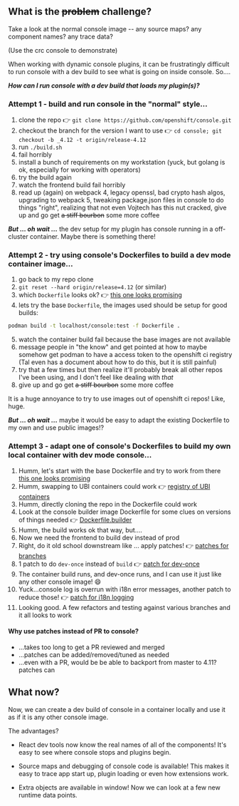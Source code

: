 ## What is the ~~problem~~ challenge?

Take a look at the normal console image -- any source maps?  any component names?  any trace data?

(Use the crc console to demonstrate)

When working with dynamic console plugins, it can be frustratingly difficult to run
console with a dev build to see what is going on inside console.  So....

***How can I run console with a dev build that loads my plugin(s)?***

### Attempt 1 - build and run console in the "normal" style...
  1. clone the repo :point_right: `git clone https://github.com/openshift/console.git`
  1. checkout the branch for the version I want to use :point_right: `cd console; git checkout -b _4.12 -t origin/release-4.12`
  1. run `./build.sh`
  1. fail horribly
  1. install a bunch of requirements on my workstation (yuck, but golang is ok, especially for working with operators)
  1. try the build again
  1. watch the frontend build fail horribly
  1. read up (again) on webpack 4, legacy openssl, bad crypto hash algos, upgrading to webpack 5, tweaking package.json files in console to do things "right", realizing that not even Vojtech has this nut cracked, give up and go get ~~a stiff bourbon~~ some more coffee

***But ... oh wait ...*** the dev setup for my plugin has console running in a off-cluster container.  Maybe there is something there!


### Attempt 2 - try using console's Dockerfiles to build a dev mode container image...
  1. go back to my repo clone
  2. `git reset --hard origin/release=4.12` (or similar)
  3. which `Dockerfile` looks ok? :point_right: [this one looks promising](https://github.com/openshift/console/blob/master/Dockerfile)
  4. lets try the base `Dockerfile`, the images used should be setup for good builds:

```sh
podman build -t localhost/console:test -f Dockerfile .
```

  5. watch the container build fail because the base images are not available
  6. message people in "the know" and get pointed at how to maybe somehow get podman to have a access token to the openshift ci registry (Tal even has a document about how to do this, but it is still painful)
  7. try that a few times but then realize it'll probably break all other repos I've been using, and I don't feel like dealing with *that*
  8. give up and go get ~~a stiff bourbon~~ some more coffee


It is a huge annoyance to try to use images out of openshift ci repos!  Like, huge.

***But ... oh wait ...*** maybe it would be easy to adapt the existing Dockerfile to my own and use public images!?


### Attempt 3 - adapt one of console's Dockerfiles to build my own local container with dev mode console...

  1. Humm, let's start with the base Dockerfile and try to work from there [this one looks promising](https://github.com/openshift/console/blob/master/Dockerfile)
  2. Humm, swapping to UBI containers could work :point_right: [registry of UBI containers](https://catalog.redhat.com/software/containers/search?q=ubi&p=1)
  3. Humm, directly cloning the repo in the Dockerfile could work
  1. Look at the console builder image Dockerfile for some clues on versions of things needed :point_right: [Dockerfile.builder](https://github.com/openshift/console/blob/master/Dockerfile.builder)
  4. Humm, the build works ok that way, but....
  5. Now we need the frontend to build dev instead of prod
  6. Right, do it old school downstream like ... apply patches! :point_right: [patches for branches](https://github.com/kubev2v/forklift-console-plugin/tree/main/build/console-dev/patches)
  7. 1 patch to do `dev-once` instead of `build` :point_right: [patch for dev-once](https://github.com/kubev2v/forklift-console-plugin/blob/main/build/console-dev/patches/master/frontend_00_build.patch)
  8. The container build runs, and dev-once runs, and I can use it just like any other console image! :smile:
  9. Yuck...console log is overrun with i18n error messages, another patch to reduce those! :point_right: [patch for i18n logging](https://github.com/kubev2v/forklift-console-plugin/blob/main/build/console-dev/patches/master/frontend_01_mimimal_i18n_logging.patch)
  10. Looking good.  A few refactors and testing against various branches and it all looks to work

#### Why use patches instead of PR to console?

 - ...takes too long to get a PR reviewed and merged
 - ...patches can be added/removed/tuned as needed
 - ...even with a PR, would be be able to backport from master to 4.11?  patches can


## What now?

Now, we can create a dev build of console in a container
locally and use it as if it is any other console image.

The advantages?

  - React dev tools now know the real names of all of the components!  It's easy to see where console stops and plugins begin.

  - Source maps and debugging of console code is available!  This makes it easy to trace app start up, plugin loading or even how extensions work.

  - Extra objects are available in window! Now we can look at a few new runtime data points.

